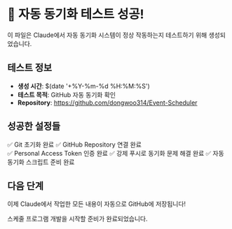 # 🎉 자동 동기화 테스트 성공!

이 파일은 Claude에서 자동 동기화 시스템이 정상 작동하는지 테스트하기 위해 생성되었습니다.

## 테스트 정보
- **생성 시간**: $(date '+%Y-%m-%d %H:%M:%S')
- **테스트 목적**: GitHub 자동 동기화 확인
- **Repository**: https://github.com/dongwoo314/Event-Scheduler

## 성공한 설정들
✅ Git 초기화 완료
✅ GitHub Repository 연결 완료  
✅ Personal Access Token 인증 완료
✅ 강제 푸시로 동기화 문제 해결 완료
✅ 자동 동기화 스크립트 준비 완료

## 다음 단계
이제 Claude에서 작업한 모든 내용이 자동으로 GitHub에 저장됩니다!

스케줄 프로그램 개발을 시작할 준비가 완료되었습니다.
